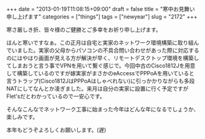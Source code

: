 +++
date = "2013-01-19T11:08:15+09:00"
draft = false
title = "寒中お見舞い申し上げます"
categories = ["things"]
tags = ["newyear"]
slug = "2172"
+++

寒さ厳しき折、皆々様のご健勝とご多幸をお祈り申し上げます。

ほんと寒いですなぁ。この正月は自宅と実家のネットワーク環境構築に取り組んでいました。実家の父母からパソコンの不具合問い合わせがあった際に対応するのにはやはり画面が見える方が解決が早く、リモートデスクトップ環境を構築してしまおうと言う事でVPNを用いて繋ぐ感じで。今回中古のCisco1812Jを用意して構築しているのですが嫁実家がまさかのeAccessでPPPoAを用いていると言うトラップ(Cisco1812JはPPPoAはしゃべれない)に引っかかりながらも多段NATにしてなんとか凌ぎました。来月は自分の実家に設置に行く予定ですがFlet'sだとわかっているので一安心です。

そんなこんなでネットワーク工事に始まった今年はどんな年になるでしょうか、楽しみです。

本年もどうぞよろしくお願いします。(遅)
